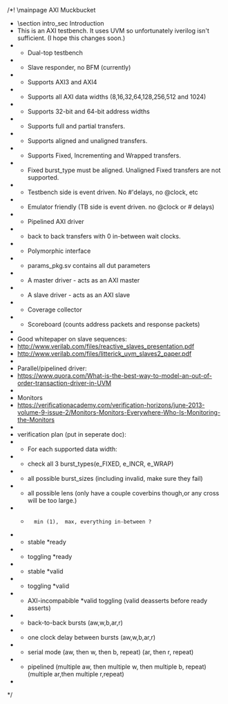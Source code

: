 /*! \mainpage AXI Muckbucket
 * \section intro_sec Introduction
 * This is an AXI testbench. It uses UVM so unfortunately iverilog isn't sufficient. (I hope this changes soon.)
 * - Dual-top testbench
 * - Slave responder, no BFM (currently)
 * - Supports AXI3 and AXI4
 * - Supports all AXI data widths (8,16,32,64,128,256,512 and 1024)
 * - Supports 32-bit and 64-bit address widths
 * - Supports full and partial transfers.
 * - Supports aligned and unaligned transfers.
 * - Supports Fixed, Incrementing and Wrapped transfers.
 * - Fixed burst_type must be aligned. Unaligned Fixed transfers are not supported.
 * - Testbench side is event driven.  No #'delays, no @clock, etc
 * - Emulator friendly (TB side is event driven. no @clock or # delays)
 * - Pipelined AXI driver
 * - back to back transfers with 0 in-between wait clocks.
 * - Polymorphic interface
 * - params_pkg.sv contains all dut parameters
 * - A master driver - acts as an AXI master
 * - A slave driver  - acts as an AXI slave
 * - Coverage collector
 * - Scoreboard (counts address packets and response packets)
 *
 * Good whitepaper on slave sequences:
 * http://www.verilab.com/files/reactive_slaves_presentation.pdf
 * http://www.verilab.com/files/litterick_uvm_slaves2_paper.pdf
 *
 * Parallel/pipelined driver:
 * https://www.quora.com/What-is-the-best-way-to-model-an-out-of-order-transaction-driver-in-UVM
 *
 * Monitors
 * https://verificationacademy.com/verification-horizons/june-2013-volume-9-issue-2/Monitors-Monitors-Everywhere-Who-Is-Monitoring-the-Monitors
 *
 * verification plan (put in seperate doc):
 * - For each supported data width:
 * -    check all 3 burst_types(e_FIXED, e_INCR, e_WRAP)
 * -    all possible burst_sizes (including invalid, make sure they fail)
 * -    all possible lens (only have a couple coverbins though,or any cross will be too large.)
 * -       min (1),  max, everything in-between ?
 * -    stable *ready
 * -    toggling *ready
 * -    stable *valid
 * -    toggling *valid
 * -    AXI-incompabible *valid toggling (valid deasserts before ready asserts)
 * - back-to-back bursts (aw,w,b,ar,r)
 * - one clock delay between bursts (aw,w,b,ar,r)
 * - serial mode (aw, then w, then b, repeat)   (ar, then r, repeat)
 * - pipelined (multiple aw, then multiple w, then multiple b, repeat)   (multiple ar,then multiple r,repeat)
 *
*/